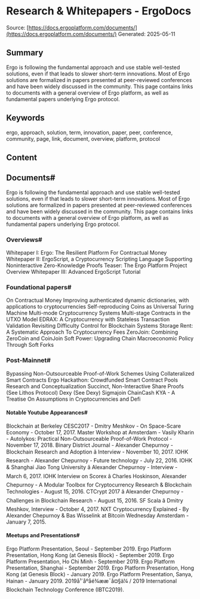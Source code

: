 # Research & Whitepapers - ErgoDocs
Source: [https://docs.ergoplatform.com/documents/](https://docs.ergoplatform.com/documents/)
Generated: 2025-05-11

## Summary
Ergo is following the fundamental approach and use stable well-tested solutions, even if that leads to slower short-term innovations. Most of Ergo solutions are formalized in papers presented at peer-reviewed conferences and have been widely discussed in the community. This page contains links to documents with a general overview of Ergo platform, as well as fundamental papers underlying Ergo protocol.

## Keywords
ergo, approach, solution, term, innovation, paper, peer, conference, community, page, link, document, overview, platform, protocol

## Content
## Documents#
Ergo is following the fundamental approach and use stable well-tested solutions, even if that leads to slower short-term innovations. Most of Ergo solutions are formalized in papers presented at peer-reviewed conferences and have been widely discussed in the community.
This page contains links to documents with a general overview of Ergo platform, as well as fundamental papers underlying Ergo protocol.

### Overviews#
Whitepaper I: Ergo: The Resilient Platform For Contractual Money
Whitepaper II: ErgoScript, a Cryptocurrency Scripting Language Supporting Noninteractive Zero-Knowledge Proofs
Teaser: The Ergo Platform Project Overview
Whitepaper III: Advanced ErgoScript Tutorial

### Foundational papers#
On Contractual Money
Improving authenticated dynamic dictionaries, with applications to cryptocurrencies
Self-reproducing Coins as Universal Turing Machine
Multi-mode Cryptocurrency Systems
Multi-stage Contracts in the UTXO Model
EDRAX: A Cryptocurrency with Stateless Transaction Validation
Revisiting Difficulty Control for Blockchain Systems
Storage Rent: A Systematic Approach To Cryptocurrency Fees
ZeroJoin: Combining ZeroCoin and CoinJoin
Soft Power: Upgrading Chain Macroeconomic Policy Through Soft Forks

### Post-Mainnet#
Bypassing Non-Outsourceable Proof-of-Work Schemes Using Collateralized Smart Contracts
Ergo Hackathon: Crowdfunded Smart Contract Pools Research and Conceptualization
Succinct, Non-Interactive Share Proofs (See Lithos Protocol)
Dexy (See Dexy)
Sigmajoin
ChainCash
KYA - A Treatise On Assumptions in Cryptocurrencies and Defi

#### Notable Youtube Appearances#
Blockchain at Berkeley CESC2017 - Dmitry Meshkov - On Space-Scare Economy - October 17, 2017.
Master Workshop at Amsterdam - Vasily Kharin - Autolykos: Practical Non-Outsourceable Proof-of-Work Protocol - November 17, 2018.
Binary District Journal - Alexander Chepurnoy - Blockchain Research and Adoption â Interview - November 10, 2017.
IOHK Research - Alexander Chepurnoy - Future technology - July 22, 2016.
IOHK & Shanghai Jiao Tong University â Alexander Chepurnoy - Interview - March 6, 2017.
IOHK Interview on Scorex â Charles Hoskinson, Alexander Chepurnoy - A Modular Toolbox for Cryptocurrency Research & Blockchain Technologies - August 15, 2016.
CTCrypt 2017 â Alexander Chepurnoy - Challenges in Blockchain Research - August 15, 2016.
SF Scala â Dmitry Meshkov, Interview - October 4, 2017.
NXT Cryptocurrency Explained - By Alexander Chepurnoy & Bas Wisselink at Bitcoin Wednesday Amsterdam - January 7, 2015.

#### Meetups and Presentations#
Ergo Platform Presentation, Seoul - September 2019.
Ergo Platform Presentation, Hong Kong (at Genesis Block) - September 2019.
Ergo Platform Presentation, Ho Chi Minh - September 2019.
Ergo Platform Presentation, Shanghai - September 2019.
Ergo Platform Presentation, Hong Kong (at Genesis Block) - January 2019.
Ergo Platform Presentation, Sanya, Hainan - January 2019. 2019å¹´åºåé¾ææ¯å¤§ä¼ / 2019 International Blockchain Technology Conference (IBTC2019).
